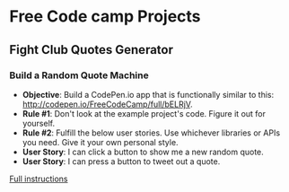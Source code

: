 # Free Code camp Projects

## Fight Club Quotes Generator

### Build a Random Quote Machine

- **Objective**: Build a CodePen.io app that is functionally similar to this: <http://codepen.io/FreeCodeCamp/full/bELRjV>.
- **Rule #1**: Don't look at the example project's code. Figure it out for yourself.
- **Rule #2**: Fulfill the below user stories. Use whichever libraries or APIs you need. Give it your own personal style.
- **User Story**: I can click a button to show me a new random quote.
- **User Story**: I can press a button to tweet out a quote.

[Full instructions](https://www.freecodecamp.com/challenges/build-a-random-quote-machine)
